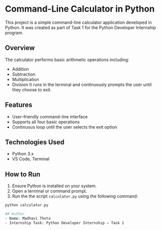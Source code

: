 # Command-Line Calculator in Python

This project is a simple command-line calculator application developed in Python. It was created as part of Task 1 for the Python Developer Internship program.

## Overview
The calculator performs basic arithmetic operations including:
- Addition
- Subtraction
- Multiplication
- Division
It runs in the terminal and continuously prompts the user until they choose to exit.

## Features
- User-friendly command-line interface
- Supports all four basic operations
- Continuous loop until the user selects the exit option

## Technologies Used
- Python 3.x
- VS Code, Terminal

## How to Run
1. Ensure Python is installed on your system.
2. Open a terminal or command prompt.
3. Run the  the script `calculator.py` using the following command:

```bash
python calculator.py

## Author
- Name: Madhavi Thota  
- Internship Task: Python Developer Internship — Task 1


